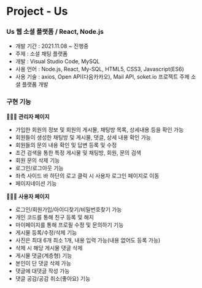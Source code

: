 # Project - Us 
### Us 웹 소셜 플랫폼 / React, Node.js
- 개발 기간 : 2021.11.08 ~ 진행중
- 주제 : 소셜 채팅 플랫폼
- 개발 : Visual Studio Code, MySQL
- 사용 언어 : Node.js, React, My-SQL, HTML5, CSS3, Javascript(ES6)
- 사용 기술 : axios, Open API(다음카카오), Mail API, soket.io
프로젝트 주제
소셜 플랫폼 개발

### 구현 기능

🙋🏻‍♂️ **관리자 페이지**

- 가입한 회원의 정보 및 회원의 게시물, 채팅방 목록, 상세내용 등을 확인 가능
- 회원들이 생성한 채팅방 및 게시물, 댓글, 상세 내용 확인 가능
- 회원들의 문의 내용 확인 및 답변 등록 및 수정
- 조건 검색을 통한 특정 게시물 및 채팅방, 회원, 문의 검색
- 회원 문의 삭제 기능
- 로그인/로그아웃 기능
- 좌측 사이드 바 하단의 로고 클릭 시 사용자 로그인 페이지로 이동
- 페이지네이션 기능

🙋🏻‍♀️ **사용자 페이지**

- 로그인/회원가입/아이디찾기/비밀번호찾기 가능
- 개인 코드를 통해 친구 등록 및 해지
- 마이페이지를 통해 프로필 수정 및 문의하기 기능
- 게시물 등록/수정/삭제 기능
- 사진은 최대 6개 최소 1개, 내용 입력 가능(내용 없어도 등록 가능)
- 삭제 시 해당 게시물 댓글 삭제
- 게시물 댓글(계층형) 기능
- 본인이 단 댓글 삭제 가능
- 댓글에 대댓글 작성 가능
- 댓글 공감/공감 취소(좋아요) 기능
